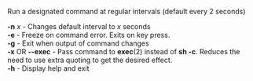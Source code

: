 
Run a designated command at regular intervals (default every 2 seconds)  
  
  
  
**-n** _x_ - Changes default interval to _x_ seconds  
**-e** - Freeze on command error. Exits on key press.  
**-g** - Exit when output of command changes  
**-x** OR **--exec** - Pass command to **exec**(2) instead of **sh -c**. Reduces the need to use extra quoting to get the desired effect.  
**-h** - Display help and exit